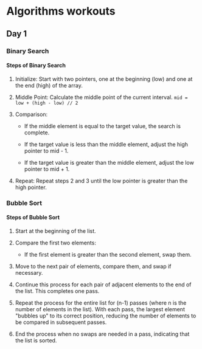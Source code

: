 # Algorithms workouts

## Day 1

### Binary Search

#### Steps of Binary Search

1. Initialize: Start with two pointers, one at the beginning (low) and one at the end (high) of the array.

2. Middle Point: Calculate the middle point of the current interval. ``` mid = low + (high - low) // 2 ```

3. Comparison:

    * If the middle element is equal to the target value, the search is complete.

    * If the target value is less than the middle element, adjust the high pointer to mid - 1.

    * If the target value is greater than the middle element, adjust the low pointer to mid + 1.

4. Repeat: Repeat steps 2 and 3 until the low pointer is greater than the high pointer.


### Bubble Sort

#### Steps of Bubble Sort

1. Start at the beginning of the list.

2. Compare the first two elements:

    * If the first element is greater than the second element, swap them.

3. Move to the next pair of elements, compare them, and swap if necessary.

4. Continue this process for each pair of adjacent elements to the end of the list. This completes one pass.

5. Repeat the process for the entire list for (n-1) passes (where n is the number of elements in the list). With each pass, the largest element "bubbles up" to its correct position, reducing the number of elements to be compared in subsequent passes.

6. End the process when no swaps are needed in a pass, indicating that the list is sorted.
